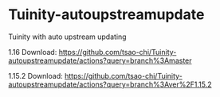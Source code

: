 # Tuinity-autoupstreamupdate
Tuinity with auto upstream updating

1.16 Download: https://github.com/tsao-chi/Tuinity-autoupstreamupdate/actions?query=branch%3Amaster

1.15.2 Download: https://github.com/tsao-chi/Tuinity-autoupstreamupdate/actions?query=branch%3Aver%2F1.15.2
